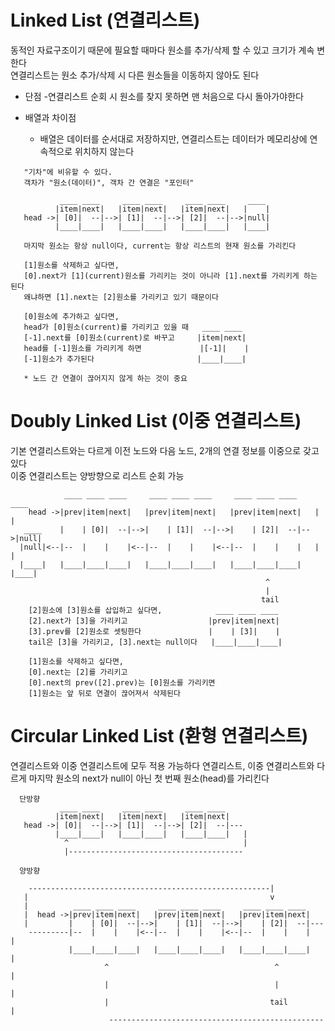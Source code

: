 # Linked List (연결리스트) 
  동적인 자료구조이기 때문에 필요할 때마다 원소를 추가/삭제 할 수 있고 크기가 계속 변한다  
  연결리스트는 원소 추가/삭제 시 다른 원소들을 이동하지 않아도 된다  

  - 단점
    -연결리스트 순회 시 원소를 찾지 못하면 맨 처음으로 다시 돌아가야한다

  - 배열과 차이점
    - 배열은 데이터를 순서대로 저장하지만, 연결리스트는 데이터가 메모리상에 연속적으로 위치하지 않는다

```
   "기차"에 비유할 수 있다.
   객차가 "원소(데이터)", 객차 간 연결은 "포인터"

           ____ ____     ____ ____     ____ ____     ____ 
          |item|next|   |item|next|   |item|next|   |    |  
   head ->| [0]|  --|-->| [1]|  --|-->| [2]|  --|-->|null|
          |____|____|   |____|____|   |____|____|   |____|
    
   마지막 원소는 항상 null이다, current는 항상 리스트의 현재 원소를 가리킨다

   [1]원소를 삭제하고 싶다면, 
   [0].next가 [1](current)원소를 가리키는 것이 아니라 [1].next를 가리키게 하는 된다
   왜냐하면 [1].next는 [2]원소를 가리키고 있기 때문이다

   [0]원소에 추가하고 싶다면,
   head가 [0]원소(current)를 가리키고 있을 때   ____ ____
   [-1].next를 [0]원소(current)로 바꾸고     |item|next|
   head를 [-1]원소를 가리키게 하면             |[-1]|    |
   [-1]원소가 추가된다                       |____|____|

   * 노드 간 연결이 끊어지지 않게 하는 것이 중요

```

# Doubly Linked List (이중 연결리스트)  
  기본 연결리스트와는 다르게 이전 노드와 다음 노드, 2개의 연결 정보를 이중으로 갖고 있다  
  이중 연결리스트는 양방향으로 리스트 순회 가능


```        
            ____ ____ ____     ____ ____ ____     ____ ____ ____     ____ 
    head ->|prev|item|next|   |prev|item|next|   |prev|item|next|   |    |  
   ____    |    | [0]|  --|-->|    | [1]|  --|-->|    | [2]|  --|-->|null|
  |null|<--|--  |    |    |<--|--  |    |    |<--|--  |    |    |   |    |
  |____|   |____|____|____|   |____|____|____|   |____|____|____|   |____|
                                                         ^
                                                         |
                                                        tail                  
    [2]원소에 [3]원소를 삽입하고 싶다면,            ____ ____ ____    
    [2].next가 [3]을 가리키고                  |prev|item|next|   
    [3].prev를 [2]원소로 셋팅한다               |    | [3]|    |
    tail은 [3]을 가리키고, [3].next는 null이다   |____|____|____|   
    
    [1]원소를 삭제하고 싶다면,
    [0].next는 [2]를 가리키고
    [0].next의 prev([2].prev)는 [0]원소를 가리키면
    [1]원소는 앞 뒤로 연결이 끊어져서 삭제된다
```

# Circular Linked List (환형 연결리스트)  
  연결리스트와 이중 연결리스트에 모두 적용 가능하다
  연결리스트, 이중 연결리스트와 다르게 마지막 원소의 next가 null이 아닌 첫 번째 원소(head)를 가리킨다  

```
  단방향
           ____ ____     ____ ____     ____ ____     
          |item|next|   |item|next|   |item|next|     
   head ->| [0]|  --|-->| [1]|  --|-->| [2]|  --|---
          |____|____|   |____|____|   |____|____|   |
            ^                                       |
            |---------------------------------------
```

```
  양방향

    ------------------------------------------------------|
   |                                                      v
   |          ____ ____ ____     ____ ____ ____     ____ ____ ____      
   |  head ->|prev|item|next|   |prev|item|next|   |prev|item|next|    
   |         |    | [0]|  --|-->|    | [1]|  --|-->|    | [2]|  --|---
    ---------|--  |    |    |<--|--  |    |    |<--|--  |    |    |   |
             |____|____|____|   |____|____|____|   |____|____|____|   |
                     ^                                     ^          | 
                     |                                     |          |
                     |                                    tail        |   
                      ------------------------------------------------
```